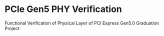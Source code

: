 # PCIe Gen5 PHY Verification
Functional Verification of Physical Layer of PCI Express Gen5.0 Graduation Project
